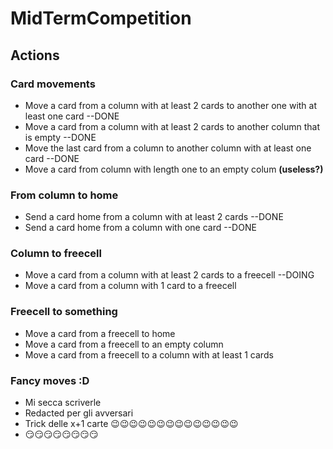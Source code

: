 # MidTermCompetition

## Actions
### Card movements
 * Move a card from a column with at least 2 cards to another one with at least one card    --DONE
 * Move a card from a column with at least 2 cards to another column that is empty          --DONE
 * Move the last card from a column to another column with at least one card                --DONE
 * Move a card from column with length one to an empty colum **(useless?)**
 
 ### From column to home
 * Send a card home from a column with at least 2 cards                                     --DONE
 * Send a card home from a column with one card                                             --DONE
 
 ### Column to freecell
 * Move a card from a column with at least 2 cards to a freecell                            --DOING
 * Move a card from a column with 1 card to a freecell
 
 ### Freecell to something
 * Move a card from a freecell to home
 * Move a card from a freecell to an empty column
 * Move a card from a freecell to a column with at least 1 cards
 
 ### Fancy moves :D
 * Mi secca scriverle
 * Redacted per gli avversari
 * Trick delle x+1 carte 😉😉😉😉😉😉😉😉😉😉😉😉😉😉
 * 😏😏😏😏😏😏😏😏
	

	

	

	

	

	
